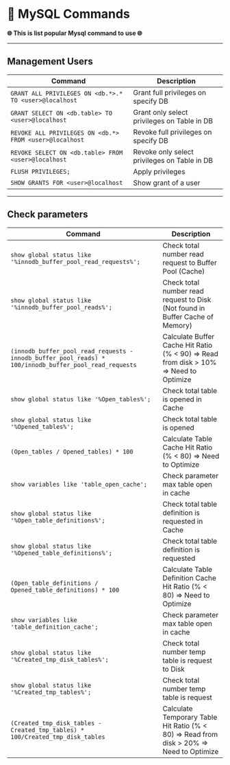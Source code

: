 # 🚀 MySQL Commands

**🌐 This is list popular Mysql command to use 🌐**

---

## Management Users

| Command                                                 | Description                                  |
| ------------------------------------------------------- | -------------------------------------------- |
| `GRANT ALL PRIVILEGES ON <db.*>.* TO <user>@localhost`  | Grant full privileges on specify DB          |
| `GRANT SELECT ON <db.table> TO <user>@localhost`        | Grant only select privileges on Table in DB  |
| `REVOKE ALL PRIVILEGES ON <db.*> FROM <user>@localhost` | Revoke full privileges on specify DB         |
| `REVOKE SELECT ON <db.table> FROM <user>@localhost`     | Revoke only select privileges on Table in DB |
| `FLUSH PRIVILEGES;`                                     | Apply privileges                             |
| `SHOW GRANTS FOR <user>@localhost`                      | Show grant of a user                         |

---

## Check parameters

| Command                                                                                                | Description                                                                              |
| ------------------------------------------------------------------------------------------------------ | ---------------------------------------------------------------------------------------- |
| `show global status like '%innodb_buffer_pool_read_requests%';`                                        | Check total number read request to Buffer Pool (Cache)                                   |
| `show global status like '%innodb_buffer_pool_reads%';`                                                | Check total number read request to Disk (Not found in Buffer Cache of Memory)            |
| `(innodb_buffer_pool_read_requests - innodb_buffer_pool_reads) * 100/innodb_buffer_pool_read_requests` | Calculate Buffer Cache Hit Ratio (% < 90) => Read from disk > 10% => Need to Optimize    |
| `show global status like '%Open_tables%';`                                                             | Check total table is opened in Cache                                                     |
| `show global status like '%Opened_tables%';`                                                           | Check total table is opened                                                              |
| `(Open_tables / Opened_tables) * 100`                                                                  | Calculate Table Cache Hit Ratio (% < 80) => Need to Optimize                             |
| `show variables like 'table_open_cache';`                                                              | Check parameter max table open in cache                                                  |
| `show global status like '%Open_table_definitions%';`                                                  | Check total table definition is requested in Cache                                       |
| `show global status like '%Opened_table_definitions%';`                                                | Check total table definition is requested                                                |
| `(Open_table_definitions / Opened_table_definitions) * 100`                                            | Calculate Table Definition Cache Hit Ratio (% < 80) => Need to Optimize                  |
| `show variables like 'table_definition_cache';`                                                        | Check parameter max table open in cache                                                  |
| `show global status like '%Created_tmp_disk_tables%';`                                                 | Check total number temp table is request to Disk                                         |
| `show global status like '%Created_tmp_tables%';`                                                      | Check total number temp table is request                                                 |
| `(Created_tmp_disk_tables - Created_tmp_tables) * 100/Created_tmp_disk_tables`                         | Calculate Temporary Table Hit Ratio (% < 80) => Read from disk > 20% => Need to Optimize |

